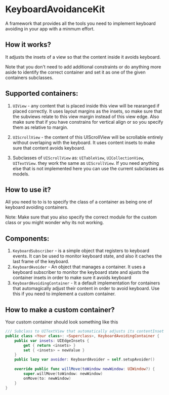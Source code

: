 # KeyboardAvoidanceKit
A framework that provides all the tools you need to implement keyboard avoiding in your app with a minmum effort.

## How it works?

It adjusts the insets of a view so that the content inside it avoids keyboard.

Note that you don't need to add additional constraints or do anything more aside to identify the correct container and set it as one of the given containers subclasses.

## Supported containers:

1. `UIView` - any content that is placed inside this view will be rearanged if placed correctly. It uses layout margins as the insets, so make sure that the subviews relate to this view margin instead of this view edge. 
Also make sure that if you have constrains for vertical align or so you specify them as relative to margin.

2. `UIScrollView` - the content of this UIScrollView will be scrollable entirely without overlaping with the keyboard. It uses content insets to make sure that content avoids keyboard.
3. Subclasses of `UIScrollView` as: `UITableView`, `UICollectionView`, `UITextView`. they work the same as `UIScrollView`. If you need anything else that is not implemented here you can use the current subclasses as models.

## How to use it?

All you need to to is to specify the class of a container as being one of keyboard avoiding containers.

Note: Make sure that you also specify the correct module for the custom class or you might wonder why its not working.

## Components:

1. `KeyboardSubscriber` - is a simple object that registers to keyboard events. It can be used to monitor keyboard state, and also it caches the last frame of the keyboard.
2. `KeyboardAvoider` - An object that manages a container. It uses a keyboard subscriber to monitor the keyboard state and ajusts the container insets in order to make sure it avoids keyboard
3. `KeyboardAvoidingContainer` - It a default implementation for containers that automagically adjust their content in order to avoid keyboard. Use this if you need to implement a custom container.

## How to make a custom container?

Your custom container should look something like this

```swift
/// Subclass to UITextView that automatically adjusts its contentInset to avoid keyboard
public class <Your class>: <Superclass>, KeyboardAvoidingContainer {
    public var insets: UIEdgeInsets {
        get { return <insets> }
        set { <insets> = newValue }
    }
    public lazy var avoider: KeyboardAvoider = self.setupAvoider()
    
    override public func willMove(toWindow newWindow: UIWindow?) {
        super.willMove(toWindow: newWindow)
        onMove(to: newWindow)
    }
}
```
